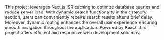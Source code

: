 This project leverages Next.js ISR caching to optimize database queries and reduce server load. With dynamic search functionality in the category section, users can conveniently receive search results after a brief delay. Moreover, dynamic routing enhances the overall user experience, ensuring smooth navigation throughout the application. Powered by React, this project offers efficient and responsive web development solutions.
